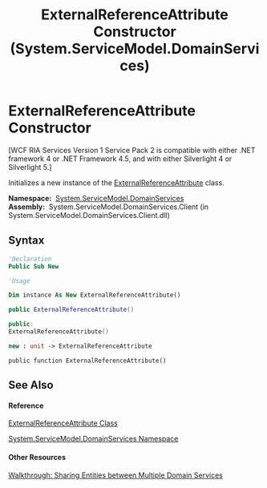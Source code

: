 ﻿---
title: ExternalReferenceAttribute Constructor  (System.ServiceModel.DomainServices)
TOCTitle: ExternalReferenceAttribute Constructor
ms:assetid: M:System.ServiceModel.DomainServices.ExternalReferenceAttribute.#ctor
ms:mtpsurl: https://msdn.microsoft.com/en-us/library/system.servicemodel.domainservices.externalreferenceattribute.externalreferenceattribute(v=VS.91)
ms:contentKeyID: 28755672
ms.date: 01/27/2012
mtps_version: v=VS.91
f1_keywords:
- System.ServiceModel.DomainServices.ExternalReferenceAttribute.#ctor
- System.ServiceModel.DomainServices.ExternalReferenceAttribute.ExternalReferenceAttribute
dev_langs:
- CSharp
- JScript
- VB
- FSharp
- c++
api_location:
- System.ServiceModel.DomainServices.Client.dll
api_name:
- System.ServiceModel.DomainServices.ExternalReferenceAttribute..ctor
api_type:
- Managed
topic_type:
- apiref
- kbSyntax
product_family_name: VS
ROBOTS: INDEX,FOLLOW
---

# ExternalReferenceAttribute Constructor

\[WCF RIA Services Version 1 Service Pack 2 is compatible with either .NET framework 4 or .NET Framework 4.5, and with either Silverlight 4 or Silverlight 5.\]

Initializes a new instance of the [ExternalReferenceAttribute](ff422861\(v=vs.91\).md) class.

**Namespace:**  [System.ServiceModel.DomainServices](ff422155\(v=vs.91\).md)  
**Assembly:**  System.ServiceModel.DomainServices.Client (in System.ServiceModel.DomainServices.Client.dll)

## Syntax

``` vb
'Declaration
Public Sub New
```

``` vb
'Usage

Dim instance As New ExternalReferenceAttribute()
```

``` csharp
public ExternalReferenceAttribute()
```

``` c++
public:
ExternalReferenceAttribute()
```

``` fsharp
new : unit -> ExternalReferenceAttribute
```

``` jscript
public function ExternalReferenceAttribute()
```

## See Also

#### Reference

[ExternalReferenceAttribute Class](ff422861\(v=vs.91\).md)

[System.ServiceModel.DomainServices Namespace](ff422155\(v=vs.91\).md)

#### Other Resources

[Walkthrough: Sharing Entities between Multiple Domain Services](ff422034\(v=vs.91\).md)

